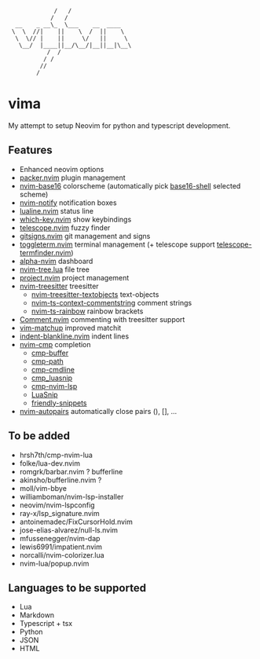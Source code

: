 ```


             /   /
            /   /
  __    _ __\_  \___    __  ____
 \  \  //|    ||    \  /  ||    \
  \  \// |    ||     \/   ||     \
   \__/  |____||__/\__/|__||__|\__\
           /  /
          / /
         //
        /
```

# vima

My attempt to setup Neovim for python and typescript development.

## Features

- Enhanced neovim options
- [packer.nvim](https://github.com/wbthomason/packer.nvim) plugin management
- [nvim-base16](https://github.com/RRethy/nvim-base16) colorscheme (automatically pick [base16-shell](https://github.com/chriskempson/base16-shell) selected scheme)
- [nvim-notify](https://github.com/rcarriga/nvim-notify) notification boxes
- [lualine.nvim](https://github.com/nvim-lualine/lualine.nvim) status line
- [which-key.nvim](https://github.com/folke/which-key.nvim) show keybindings
- [telescope.nvim](https://github.com/nvim-telescope/telescope.nvim) fuzzy finder
- [gitsigns.nvim](https://github.com/lewis6991/gitsigns.nvim) git management and signs
- [toggleterm.nvim](https://github.com/akinsho/toggleterm.nvim) terminal management (+ telescope support [telescope-termfinder.nvim](https://github.com/tknightz/telescope-termfinder.nvim))
- [alpha-nvim](https://github.com/goolord/alpha-nvim) dashboard
- [nvim-tree.lua](https://github.com/kyazdani42/nvim-tree.lua) file tree
- [project.nvim](https://github.com/ahmedkhalf/project.nvim) project management
- [nvim-treesitter](https://github.com/nvim-treesitter/nvim-treesitter) treesitter
  - [nvim-treesitter-textobjects](https://github.com/nvim-treesitter/nvim-treesitter-textobjects) text-objects
  - [nvim-ts-context-commentstring](https://github.com/JoosepAlviste/nvim-ts-context-commentstring) comment strings
  - [nvim-ts-rainbow](https://github.com/p00f/nvim-ts-rainbow) rainbow brackets
- [Comment.nvim](https://github.com/numToStr/Comment.nvim) commenting with treesitter support
- [vim-matchup](https://github.com/andymass/vim-matchup) improved matchit
- [indent-blankline.nvim](https://github.com/lukas-reineke/indent-blankline.nvim) indent lines
- [nvim-cmp](https://github.com/hrsh7th/nvim-cmp) completion
  - [cmp-buffer](https://github.com/hrsh7th/cmp-buffer)
  - [cmp-path](https://github.com/hrsh7th/cmp-path)
  - [cmp-cmdline](https://github.com/hrsh7th/cmp-cmdline)
  - [cmp_luasnip](https://github.com/saadparwaiz1/cmp_luasnip)
  - [cmp-nvim-lsp](https://github.com/saadparwaiz1/hrsh7th/cmp-nvim-lsp)
  - [LuaSnip](https://github.com/L3MON4D3/LuaSnip)
  - [friendly-snippets](https://github.com/rafamadriz/friendly-snippets)
- [nvim-autopairs](https://github.com/windwp/nvim-autopairs) automatically close pairs (), [], ...

## To be added

- hrsh7th/cmp-nvim-lua
- folke/lua-dev.nvim
- romgrk/barbar.nvim ? bufferline
- akinsho/bufferline.nvim ?
- moll/vim-bbye
- williamboman/nvim-lsp-installer
- neovim/nvim-lspconfig
- ray-x/lsp_signature.nvim
- antoinemadec/FixCursorHold.nvim
- jose-elias-alvarez/null-ls.nvim
- mfussenegger/nvim-dap
- lewis6991/impatient.nvim
- norcalli/nvim-colorizer.lua
- nvim-lua/popup.nvim

## Languages to be supported

- Lua
- Markdown
- Typescript + tsx
- Python
- JSON
- HTML
